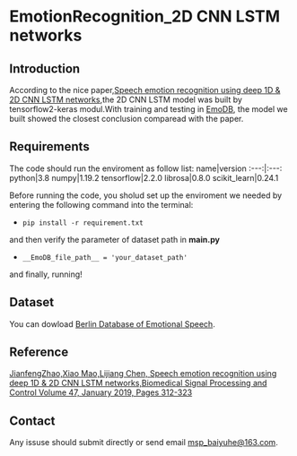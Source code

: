 # EmotionRecognition_2D CNN LSTM networks


## Introduction
  According to the nice paper,[Speech emotion recognition using deep 1D & 2D CNN LSTM networks][paper],the 2D CNN LSTM model was built by tensorflow2-keras modul.With training and testing in [EmoDB][EmoDB], the model we built showed the closest conclusion comparead with the paper.


## Requirements
The code should run the enviroment as follow list:
  name|version
  :---:|:---:
  python|3.8
  numpy|1.19.2
  tensorflow|2.2.0
  librosa|0.8.0
  scikit_learn|0.24.1

Before running the code, you sholud set up the enviroment we needed by entering the following command into the terminal: 
  * `pip install -r requirement.txt`  
  
and then verify the parameter of dataset path in __main.py__  
  * `__EmoDB_file_path__ = 'your_dataset_path'`
  
and finally, running!


## Dataset
  You can dowload [Berlin Database of Emotional Speech][EmoDB].

## Reference
  [JianfengZhao,Xiao Mao,Lijiang Chen, Speech emotion recognition using deep 1D & 2D CNN LSTM networks,Biomedical Signal Processing and Control
Volume 47, January 2019, Pages 312-323][paper]

## Contact
  Any issuse should submit directly or send email msp_baiyuhe@163.com.

[EmoDB]: http://emodb.bilderbar.info/docu/
[paper]: https://www.sciencedirect.com/science/article/abs/pii/S1746809418302337

